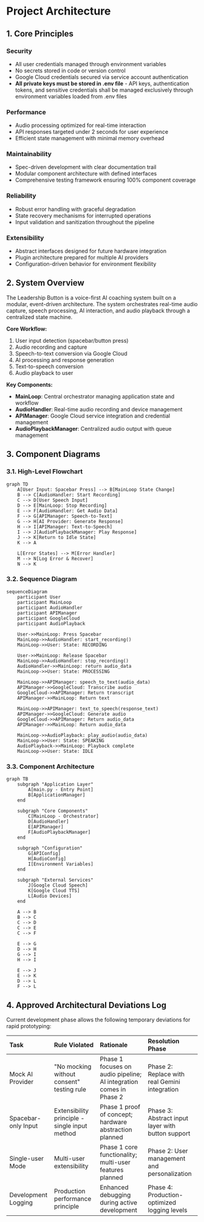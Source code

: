 # Project Architecture

## 1. Core Principles

### Security

- All user credentials managed through environment variables
- No secrets stored in code or version control
- Google Cloud credentials secured via service account authentication
- **All private keys must be stored in .env file** - API keys, authentication tokens, and sensitive credentials shall be managed exclusively through environment variables loaded from .env files

### Performance

- Audio processing optimized for real-time interaction
- API responses targeted under 2 seconds for user experience
- Efficient state management with minimal memory overhead

### Maintainability

- Spec-driven development with clear documentation trail
- Modular component architecture with defined interfaces
- Comprehensive testing framework ensuring 100% component coverage

### Reliability

- Robust error handling with graceful degradation
- State recovery mechanisms for interrupted operations
- Input validation and sanitization throughout the pipeline

### Extensibility

- Abstract interfaces designed for future hardware integration
- Plugin architecture prepared for multiple AI providers
- Configuration-driven behavior for environment flexibility

## 2. System Overview

The Leadership Button is a voice-first AI coaching system built on a modular, event-driven architecture. The system orchestrates real-time audio capture, speech processing, AI interaction, and audio playback through a centralized state machine.

**Core Workflow:**

1. User input detection (spacebar/button press)
2. Audio recording and capture
3. Speech-to-text conversion via Google Cloud
4. AI processing and response generation
5. Text-to-speech conversion
6. Audio playback to user

**Key Components:**

- **MainLoop**: Central orchestrator managing application state and workflow
- **AudioHandler**: Real-time audio recording and device management
- **APIManager**: Google Cloud service integration and credential management
- **AudioPlaybackManager**: Centralized audio output with queue management

## 3. Component Diagrams

### 3.1. High-Level Flowchart

```mermaid
graph TD
    A[User Input: Spacebar Press] --> B[MainLoop State Change]
    B --> C[AudioHandler: Start Recording]
    C --> D[User Speech Input]
    D --> E[MainLoop: Stop Recording]
    E --> F[AudioHandler: Get Audio Data]
    F --> G[APIManager: Speech-to-Text]
    G --> H[AI Provider: Generate Response]
    H --> I[APIManager: Text-to-Speech]
    I --> J[AudioPlaybackManager: Play Response]
    J --> K[Return to Idle State]
    K --> A

    L[Error States] --> M[Error Handler]
    M --> N[Log Error & Recover]
    N --> K
```

### 3.2. Sequence Diagram

```mermaid
sequenceDiagram
    participant User
    participant MainLoop
    participant AudioHandler
    participant APIManager
    participant GoogleCloud
    participant AudioPlayback

    User->>MainLoop: Press Spacebar
    MainLoop->>AudioHandler: start_recording()
    MainLoop->>User: State: RECORDING

    User->>MainLoop: Release Spacebar
    MainLoop->>AudioHandler: stop_recording()
    AudioHandler->>MainLoop: return audio_data
    MainLoop->>User: State: PROCESSING

    MainLoop->>APIManager: speech_to_text(audio_data)
    APIManager->>GoogleCloud: Transcribe audio
    GoogleCloud->>APIManager: Return transcript
    APIManager->>MainLoop: Return text

    MainLoop->>APIManager: text_to_speech(response_text)
    APIManager->>GoogleCloud: Generate audio
    GoogleCloud->>APIManager: Return audio_data
    APIManager->>MainLoop: Return audio_data

    MainLoop->>AudioPlayback: play_audio(audio_data)
    MainLoop->>User: State: SPEAKING
    AudioPlayback->>MainLoop: Playback complete
    MainLoop->>User: State: IDLE
```

### 3.3. Component Architecture

```mermaid
graph TB
    subgraph "Application Layer"
        A[main.py - Entry Point]
        B[ApplicationManager]
    end

    subgraph "Core Components"
        C[MainLoop - Orchestrator]
        D[AudioHandler]
        E[APIManager]
        F[AudioPlaybackManager]
    end

    subgraph "Configuration"
        G[APIConfig]
        H[AudioConfig]
        I[Environment Variables]
    end

    subgraph "External Services"
        J[Google Cloud Speech]
        K[Google Cloud TTS]
        L[Audio Devices]
    end

    A --> B
    B --> C
    C --> D
    C --> E
    C --> F

    E --> G
    D --> H
    G --> I
    H --> I

    E --> J
    E --> K
    D --> L
    F --> L
```

## 4. Approved Architectural Deviations Log

Current development phase allows the following temporary deviations for rapid prototyping:

| Task                | Rule Violated                                 | Rationale                                                          | Resolution Phase                                  |
| :------------------ | :-------------------------------------------- | :----------------------------------------------------------------- | :------------------------------------------------ |
| Mock AI Provider    | "No mocking without consent" testing rule     | Phase 1 focuses on audio pipeline; AI integration comes in Phase 2 | Phase 2: Replace with real Gemini integration     |
| Spacebar-only Input | Extensibility principle - single input method | Phase 1 proof of concept; hardware abstraction planned             | Phase 3: Abstract input layer with button support |
| Single-user Mode    | Multi-user extensibility                      | Phase 1 core functionality; multi-user features planned            | Phase 2: User management and personalization      |
| Development Logging | Production performance principle              | Enhanced debugging during active development                       | Phase 4: Production-optimized logging levels      |
